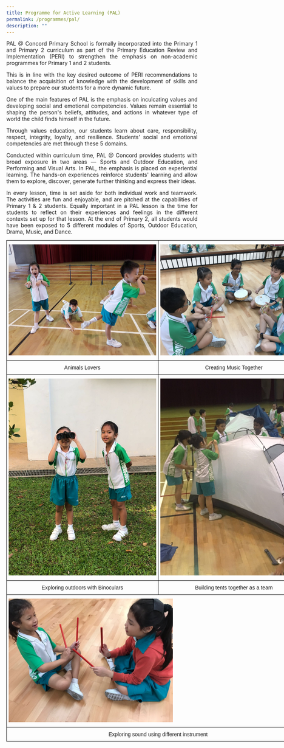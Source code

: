 ```yaml
---
title: Programme for Active Learning (PAL)
permalink: /programmes/pal/
description: ""
---
```

<p style="text-align:justify">PAL @ Concord Primary School is formally incorporated into the Primary 1 and Primary 2 curriculum as part of the Primary Education Review and Implementation (PERI) to strengthen the emphasis on non-academic programmes for Primary 1 and 2 students. 

<p style="text-align:justify">This is in line with the key desired outcome of PERI recommendations to balance the acquisition of knowledge with the development of skills and values to prepare our students for a more dynamic future.

<p style="text-align:justify">One of the main features of PAL is the emphasis on inculcating values and developing social and emotional competencies. Values remain essential to shaping the person's beliefs, attitudes, and actions in whatever type of world the child finds himself in the future. 

<p style="text-align:justify">Through values education, our students learn about care, responsibility, respect, integrity, loyalty, and resilience. Students' social and emotional competencies are met through these 5 domains.

<p style="text-align:justify">Conducted within curriculum time, PAL @ Concord provides students with broad exposure in two areas — Sports and Outdoor Education, and Performing and Visual Arts. In PAL, the emphasis is placed on experiential learning. The hands-on experiences reinforce students' learning and allow them to explore, discover, generate further thinking and express their ideas. 

<p style="text-align:justify">In every lesson, time is set aside for both individual work and teamwork. The activities are fun and enjoyable, and are pitched at the capabilities of Primary 1 & 2 students. Equally important in a PAL lesson is the time for students to reflect on their experiences and feelings in the different contexts set up for that lesson. At the end of Primary 2, all students would have been exposed to 5 different modules of Sports, Outdoor Education, Drama, Music, and Dance.

<style type="text/css">
.tg  {border-collapse:collapse;border-spacing:0;margin:0px auto;}
.tg td{border-color:black;border-style:solid;border-width:1px;font-family:Arial, sans-serif;font-size:14px;
  overflow:hidden;padding:10px 5px;word-break:normal;}
.tg th{border-color:black;border-style:solid;border-width:1px;font-family:Arial, sans-serif;font-size:14px;
  font-weight:normal;overflow:hidden;padding:10px 5px;word-break:normal;}
.tg .tg-baqh{text-align:center;vertical-align:top}
.tg .tg-0lax{text-align:left;vertical-align:top}
</style>
<table class="tg" style="undefined;table-layout: fixed; width: 800px">
<colgroup>
<col style="width: 400px">
<col style="width: 400px">
</colgroup>
<tbody>
  <tr>
    <td class="tg-0lax"><img src="/images/pal1.jpeg"></td>
    <td class="tg-0lax"><img src="/images/pal2.jpeg"></td>
  </tr>
	<tr>
    <td class="tg-baqh">Animals Lovers</td>
    <td class="tg-baqh">Creating Music Together</td>
  </tr>
  <tr>
    <td class="tg-0lax"><img src="/images/pal3.jpeg"></td>
    <td class="tg-0lax"><img src="/images/pal4.jpeg"></td>
  </tr>
	<tr>
    <td class="tg-baqh">Exploring outdoors with Binoculars</td>
    <td class="tg-baqh">Building tents together as a team</td>
  </tr>
  <tr>
    <td class="tg-0lax" colspan="2"><img src="/images/pal5.jpeg" 
     style="width:55%">
</td>
		<tr>
    <td class="tg-baqh" colspan="2">Exploring sound using different instrument</td>
  </tr>
</tbody>
</table>